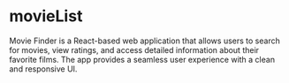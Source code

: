 # movieList
Movie Finder is a React-based web application that allows users to search for movies, view ratings, and access detailed information about their favorite films. The app provides a seamless user experience with a clean and responsive UI.
